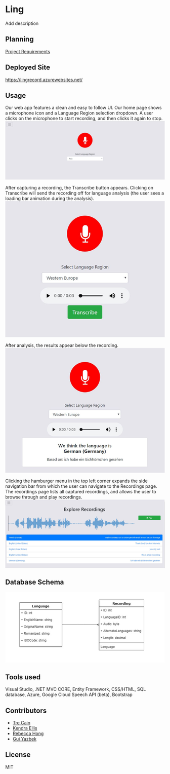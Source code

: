 # Ling
Add description

## Planning
[Project Requirements](/Requirements.md)

## Deployed Site
https://lingrecord.azurewebsites.net/

## Usage
Our web app features a clean and easy to follow UI. Our home page shows a microphone icon and a Language Region selection dropdown. A user clicks on the microphone to start recording, and then clicks it again to stop.
![home-page](assets/usage1.JPG)

After capturing a recording, the Transcribe button appears. Clicking on Transcribe will send the recording off for language analysis (the user sees a loading bar animation during the analysis).
![transcribe](assets/usage2.JPG)

After analysis, the results appear below the recording.
![results](assets/usage3.JPG)

Clicking the hamburger menu in the top left corner expands the side navigation bar from which the user can navigate to the Recordings page.
The recordings page lists all captured recordings, and allows the user to browse through and play recordings.
![recordings](assets/usage4.JPG)



## Database Schema
![db-schema](Assets/DBSchema.PNG)

## Tools used
Visual Studio, .NET MVC CORE, Entity Framework, CSS/HTML, SQL database, Azure, Google Cloud Speech API (beta), Bootstrap

## Contributors
* [Tre Cain](https://github.com/trecain)
* [Kendra Ellis](https://github.com/ellisken)
* [Rebecca Hong](https://github.com/rh24)
* [Gui Yazbek](https://github.com/gyazbek)

## License
MIT
